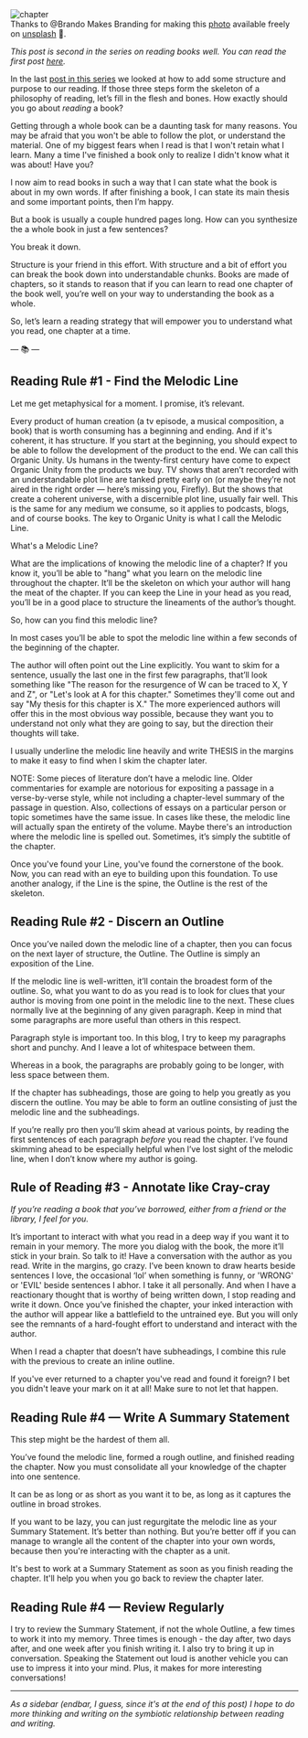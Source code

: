<div class="postImageContainer"><img src="/blogpost/open-book.jpg" class="wideNonMovingPostimage" alt="chapter" title="nice Summary Statement, bro" /></div>
<div class="captionText">Thanks to @Brando Makes Branding for making this <a href="https://unsplash.com/photos/PjhOkwN0ruY?utm_source=twitter&utm_medium=referral&utm_content=creditShareLink" target="_blank">photo</a> available freely on <a href="https://www.unsplash.com" target="_blank">unsplash</a> 🎁.</div>

_This post is second in the series on reading books well. You can read the first post <a href="/blog/18/up-your-2021-reading-with-evernote-and-tomatoes">here</a>._

In the last <a href="evernote-and-tomatoes">post in this series</a> we looked at how to add some structure and purpose to our reading. If those three steps form the skeleton of a philosophy of reading, let’s fill in the flesh and bones. How exactly should you go about _reading_ a book?

Getting through a whole book can be a daunting task for many reasons. You may be afraid that you won't be able to follow the plot, or understand the material. One of my biggest fears when I read is that I won't retain what I learn. Many a time I've finished a book only to realize I didn't know what it was about! Have you?

I now aim to read books in such a way that I can state what the book is about in my own words. If after finishing a book, I can state its main thesis and some important points, then I’m happy.

But a book is usually a couple hundred pages long. How can you synthesize the a whole book in just a few sentences? 

You break it down.

Structure is your friend in this effort. With structure and a bit of effort you can break the book down into understandable chunks.  Books are made of chapters, so it stands to reason that if you can learn to read one chapter of the book well, you’re well on your way to understanding the book as a whole.

So, let’s learn a reading strategy that will empower you to understand what you read, one chapter at a time.

<div class="centeredText">— 📚 —</div>

## Reading Rule #1 - Find the Melodic Line 

Let me get metaphysical for a moment. I promise, it’s relevant. 

Every product of human creation (a tv episode, a musical composition, a book) that is worth consuming has a beginning and ending. And if it's coherent, it has structure. If you start at the beginning, you should expect to be able to follow the development of the product to the end. We can call this Organic Unity. Us humans in the twenty-first century have come to expect Organic Unity from the products we buy. TV shows that aren’t recorded with an understandable plot line are tanked pretty early on (or maybe they’re not aired in the right order — here’s missing you, Firefly). But the shows that create a coherent universe, with a discernible plot line, usually fair well. This is the same for any medium we consume, so it applies to podcasts, blogs, and of course books. The key to Organic Unity is what I call the Melodic Line.

What's a Melodic Line? 

What are the implications of knowing the melodic line of a chapter? If you know it, you’ll be able to "hang" what you learn on the melodic line throughout the chapter. It’ll be the skeleton on which your author will hang the meat of the chapter. If you can keep the Line in your head as you read, you’ll be in a good place to structure the lineaments of the author’s thought. 

So, how can you find this melodic line?

In most cases you’ll be able to spot the melodic line within a few seconds of the beginning of the chapter.

The author will often point out the Line explicitly. You want to skim for a sentence, usually the last one in the first few paragraphs, that’ll look something like "The reason for the resurgence of W can be traced to X, Y and Z", or "Let's look at A for this chapter."  Sometimes they'll come out and say "My thesis for this chapter is X." The more experienced authors will offer this in the most obvious way possible, because they want you to understand not only what they are going to say, but the direction their thoughts will take.

I usually underline the melodic line heavily and write THESIS in the margins to make it easy to find when I skim the chapter later. 

NOTE: Some pieces of literature don’t have a melodic line. Older commentaries for example are notorious for expositing a passage in a verse-by-verse style, while not including a chapter-level summary of the passage in question. Also, collections of essays on a particular person or topic sometimes have the same issue. In cases like these, the melodic line will actually span the entirety of the volume. Maybe there's an introduction where the melodic line is spelled out. Sometimes, it’s simply the subtitle of the chapter.

Once you've found your Line, you've found the cornerstone of the book. Now, you can read with an eye to building upon this foundation. To use another analogy, if the Line is the spine, the Outline is the rest of the skeleton.

## Reading Rule #2 - Discern an Outline

Once you’ve nailed down the melodic line of a chapter, then you can focus on the next layer of structure, the Outline. The Outline is simply an exposition of the Line.

If the melodic line is well-written, it’ll contain the broadest form of the outline. So, what you want to do as you read is to look for clues that your author is moving from one point in the melodic line to the next. These clues normally live at the beginning of any given paragraph. Keep in mind that some paragraphs are more useful than others in this respect.

Paragraph style is important too. In this blog, I try to keep my paragraphs short and punchy. And I leave a lot of whitespace between them. 

Whereas in a book, the paragraphs are probably going to be longer, with less space between them.

If the chapter has subheadings, those are going to help you greatly as you discern the outline. You may be able to form an outline consisting of just the melodic line and the subheadings.

If you’re really pro then you’ll skim ahead at various points, by reading the first sentences of each paragraph _before_ you read the chapter. I’ve found skimming ahead to be especially helpful when I’ve lost sight of the melodic line, when I don’t know where my author is going.

## Rule of Reading #3 - Annotate like Cray-cray

_If you’re reading a book that you’ve borrowed, either from a friend or the library, I feel for you._

It’s important to interact with what you read in a deep way if you want it to remain in your memory. The more you dialog with the book, the more it’ll stick in your brain. So talk to it! Have a conversation with the author as you read. Write in the margins, go crazy. I’ve been known to draw hearts beside sentences I love, the occasional ‘lol’ when something is funny, or 'WRONG' or 'EVIL' beside sentences I abhor. I take it all personally. And when I have a reactionary thought that is worthy of being written down, I stop reading and write it down. Once you’ve finished the chapter, your inked interaction with the author will appear like a battlefield to the untrained eye. But you will only see the remnants of a hard-fought effort to understand and interact with the author.

When I read a chapter that doesn’t have subheadings, I combine this rule with the previous to create an inline outline.

If you've ever returned to a chapter you've read and found it foreign? I bet you didn't leave your mark on it at all! Make sure to not let that happen. 

## Reading Rule #4 — Write A Summary Statement

This step might be the hardest of them all. 

You’ve found the melodic line, formed a rough outline, and finished reading the chapter. Now you must consolidate all your knowledge of the chapter into one sentence.

It can be as long or as short as you want it to be, as long as it captures the outline in broad strokes.

If you want to be lazy, you can just regurgitate the melodic line as your Summary Statement. It’s better than nothing. But you’re better off if you can manage to wrangle all the content of the chapter into your own words, because then you're interacting with the chapter as a unit. 

It's best to work at a Summary Statement as soon as you finish reading the chapter. It'll help you when you go back to review the chapter later.

## Reading Rule #4 — Review Regularly

I try to review the Summary Statement, if not the whole Outline, a few times to work it into my memory. Three times is enough - the day after, two days after, and one week after you finish writing it. I also try to bring it up in conversation. Speaking the Statement out loud is another vehicle you can use to impress it into your mind. Plus, it makes for more interesting conversations!


----
_As a sidebar (endbar, I guess, since it's at the end of this post) I hope to do more thinking and writing on the symbiotic relationship between reading and writing._